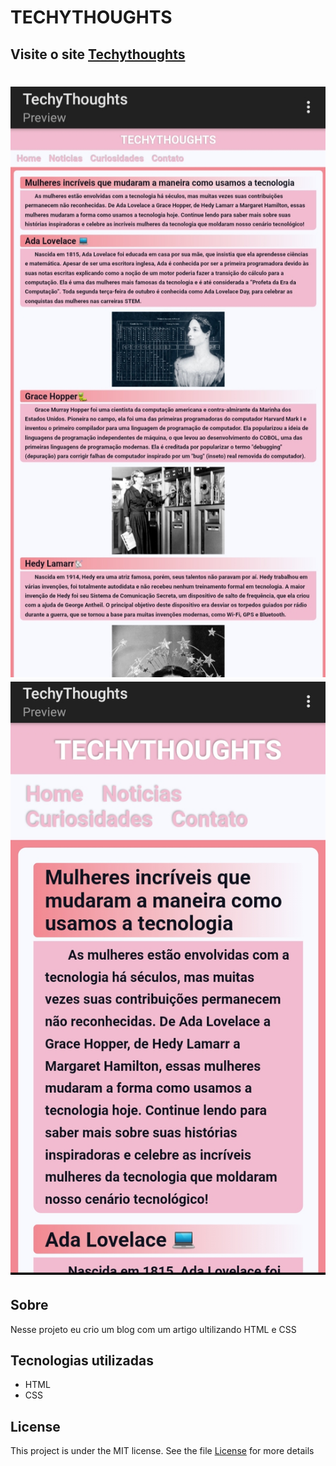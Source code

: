 # TECHYTHOUGHTS

## Visite o site <a href="https://techythoughtsblog.netlify.app/" target="_blank">Techythoughts</a>

<h1 align: "center"> 
<img src="/blog-img/20230122_231412.jpg"</>
<img src="/blog-img/20230122_231457.jpg"</>
</h1>

## Sobre
<p>Nesse projeto eu crio um blog com um artigo ultilizando HTML e CSS</p>

## Tecnologias utilizadas
- HTML
- CSS

## License
This project is under the MIT license. See the file [License](https://github.com/joiceoliveiras/Projeto-blog-techythoughts/blob/master/LICENSE) for more details
